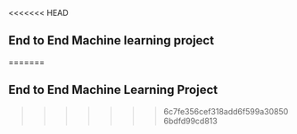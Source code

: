 <<<<<<< HEAD
## End to End Machine learning project
=======
## End to End Machine Learning Project
>>>>>>> 6c7fe356cef318add6f599a308506bdfd99cd813
